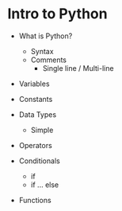 # Intro to Python

- What is Python?
  - Syntax
  - Comments
    - Single line / Multi-line
  

- Variables
- Constants

- Data Types
  - Simple

- Operators

- Conditionals
  - if
  - if ... else
 
- Functions
  
